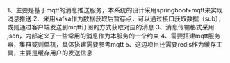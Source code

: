 1、主要是基于mqtt的消息推送服务，本系统的设计采用springboot+mqtt来实现消息推送
2、采用kafka作为数据获取后暂存点，可以通过接口获取数据（sub），或则通过客户端发送到mqtt订阅的方式获取对应的消息
3、消息传输格式采用json，内部定义了一些常用的消息作为本服务的一个约束
4、需要搭建mqtt服务器，集群或则单机，具体搭建需要参考mqtt
5、这边项目还需要redis作为缓存工具，主要是缓存用户的发送信息
